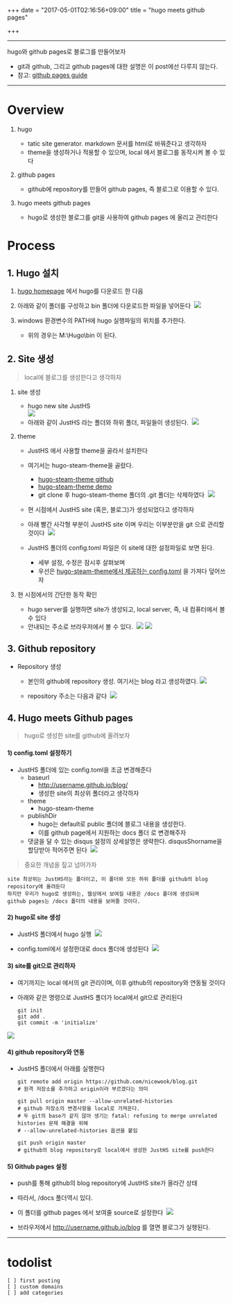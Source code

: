 +++
date = "2017-05-01T02:16:56+09:00"
title = "hugo meets github pages"

+++

---

hugo와 github pages로 블로그를 만들어보자

- git과 github, 그리고 github pages에 대한 설명은 이 post에선 다루지 않는다.
- 참고: [github pages guide](https://pages.github.com/)

---

# Overview

1. hugo

    - tatic site generator. markdown 문서를 html로 바꿔준다고 생각하자
    - theme을 생성하거나 적용할 수 있으며, local 에서 블로그를 동작시켜 볼 수 있다

2. github pages

    - github에 repository를 만들어 github pages, 즉 블로그로 이용할 수 있다.

3. hugo meets github pages
    
    - hugo로 생성한 블로그를 git을 사용하여 github pages 에 올리고 관리한다

# Process

## 1. Hugo 설치
    
1. [hugo homepage](https://gohugo.io/) 에서 hugo를 다운로드 한 다음
2. 아래와 같이 폴더를 구성하고 bin 폴더에 다운로드한 파일을 넣어둔다 
    ![](/img/hugo-meets-ghpages/img1.png)

3. windows 환경변수의 PATH에 hugo 실행파일의 위치를 추가한다.
    - 위의 경우는 M:\Hugo\bin 이 된다.

## 2. Site 생성

> local에 블로그를 생성한다고 생각하자

1. site 생성

    - hugo new site JustHS   
    ![](/img/hugo-meets-ghpages/img2.png)
    - 아래와 같이 JustHS 라는 폴더와 하위 폴더, 파일들이 생성된다. 
    ![](/img/hugo-meets-ghpages/img3.png)

2. theme

    - JustHS 에서 사용할 theme을 골라서 설치한다
    - 여기서는 hugo-steam-theme을 골랐다.
        - [hugo-steam-theme github](https://github.com/digitalcraftsman/hugo-steam-theme)
        - [hugo-steam-theme demo](http://themes.gohugo.io/theme/steam/)
        - git clone 후 hugo-steam-theme 폴더의 .git 폴더는 삭제하였다 
        ![](/img/hugo-meets-ghpages/img4.png)
        
    - 현 시점에서 JustHS site (혹은, 블로그)가 생성되었다고 생각하자
    - 아래 빨간 사각형 부분이 JustHS site 이며 우리는 이부분만을 git 으로 관리할 것이다 
    ![](/img/hugo-meets-ghpages/img5.png)
    
    - JustHS 폴더의 config.toml 파일은 이 site에 대한 설정파일로 보면 된다.
        - 세부 설정, 수정은 잠시후 살펴보며
        - 우선은 [hugo-steam-theme에서 제공하는 config.toml](https://github.com/digitalcraftsman/hugo-steam-theme/blob/dev/exampleSite/config.toml) 을 가져다 덮어쓰자

3. 현 시점에서의 간단한 동작 확인
    - hugo server를 실행하면 site가 생성되고, local server, 즉, 내 컴퓨터에서 볼 수 있다
    - 안내되는 주소로 브라우저에서 볼 수 있다. 
    ![](/img/hugo-meets-ghpages/img6.png)
    ![](/img/hugo-meets-ghpages/img7.png)
         
        
## 3. Github repository
- Repository 생성
     
    - 본인의 github에 repository 생성. 여기서는 blog 라고 생성하였다.
    ![](/img/hugo-meets-ghpages/img8.png) 

    - repository 주소는 다음과 같다 
    ![](/img/hugo-meets-ghpages/img9.png)
        
## 4. Hugo meets Github pages
> hugo로 생성한 site를 github에 올려보자

#### 1) config.toml 설정하기
- JustHS 폴더에 있는 config.toml을 조금 변경해준다
    - baseurl
        - http://username.github.io/blog/
        - 생성한 site의 최상위 폴더라고 생각하자
    - theme
        - hugo-steam-theme
    - publishDir
        - hugo는 default로 public 폴더에 블로그 내용을 생성한다.
        - 이를 github page에서 지원하는 docs 폴더 로 변경해주자
    - 댓글을 달 수 있는 disqus 설정의 상세설명은 생략한다. disqusShorname을 할당받아 적어주면 된다 
    ![](/img/hugo-meets-ghpages/img10.png)
            
> 중요한 개념을 짚고 넘어가자

    site 최상위는 JustHS라는 폴더이고, 이 폴더와 모든 하위 폴더를 github의 blog repository에 올려둔다
    하지만 우리가 hugo로 생성하는, 웹상에서 보여질 내용은 /docs 폴더에 생성되며
    github pages는 /docs 폴더의 내용을 보여줄 것이다.

#### 2) hugo로 site 생성

- JustHS 폴더에서 hugo 실행 
![](/img/hugo-meets-ghpages/img11.png)

- config.toml에서 설정한대로 docs 폴더에 생성된다 
![](/img/hugo-meets-ghpages/img12.png)
    
#### 3) site를 git으로 관리하자

- 여기까지는 local 에서의 git 관리이며, 이후 github의 repository와 연동될 것이다
- 아래와 같은 명령으로 JustHS 폴더가 local에서 git으로 관리된다 

    ```
    git init
    git add . 
    git commit -m 'initialize'
    ```

![](/img/hugo-meets-ghpages/img13.png)
    
#### 4) github repository와 연동

- JustHS 폴더에서 아래를 실행한다

    ```
    git remote add origin https://github.com/nicewook/blog.git
    # 원격 저장소를 추가하고 origin이라 부르겠다는 의미

    git pull origin master --allow-unrelated-histories
    # github 저장소의 변경사항을 local로 가져온다.
    # 두 git의 base가 같지 않아 생기는 fatal: refusing to merge unrelated histories 문제 해결을 위해 
    # --allow-unrelated-histories 옵션을 붙임
    
    git push origin master
    # github의 blog repository로 local에서 생성한 JustHS site를 push한다
    ```


#### 5) Github pages 설정

- push를 통해 github의 blog repository에 JustHS site가 올라간 상태
- 따라서, /docs 폴더역시 있다.
- 이 폴더를 github pages 에서 보여줄 source로 설정한다 
![](/img/hugo-meets-ghpages/img14.png)

- 브라우저에서 http://username.github.io/blog 를 열면 블로그가 실행된다.

---

# todolist
    [ ] first posting
    [ ] custom domains
    [ ] add categories
